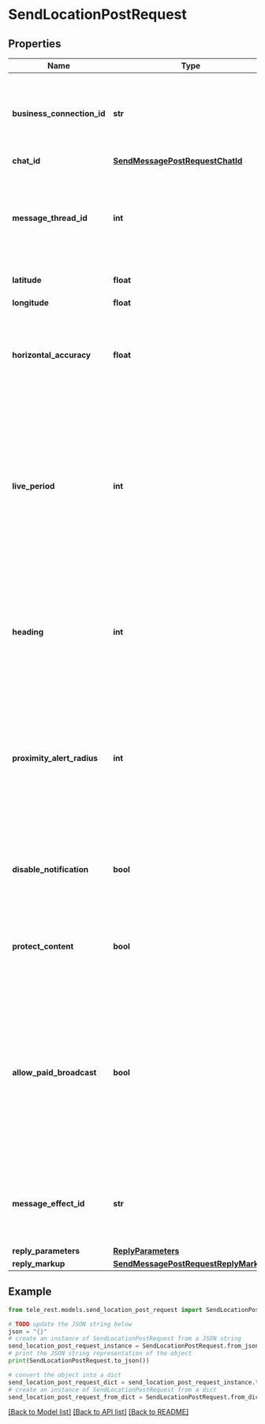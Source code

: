 # SendLocationPostRequest


## Properties

Name | Type | Description | Notes
------------ | ------------- | ------------- | -------------
**business_connection_id** | **str** | Unique identifier of the business connection on behalf of which the message will be sent | [optional] 
**chat_id** | [**SendMessagePostRequestChatId**](SendMessagePostRequestChatId.md) |  | 
**message_thread_id** | **int** | Unique identifier for the target message thread (topic) of the forum; for forum supergroups only | [optional] 
**latitude** | **float** | Latitude of the location | 
**longitude** | **float** | Longitude of the location | 
**horizontal_accuracy** | **float** | The radius of uncertainty for the location, measured in meters; 0-1500 | [optional] 
**live_period** | **int** | Period in seconds during which the location will be updated (see [Live Locations](https://telegram.org/blog/live-locations), should be between 60 and 86400, or 0x7FFFFFFF for live locations that can be edited indefinitely. | [optional] 
**heading** | **int** | For live locations, a direction in which the user is moving, in degrees. Must be between 1 and 360 if specified. | [optional] 
**proximity_alert_radius** | **int** | For live locations, a maximum distance for proximity alerts about approaching another chat member, in meters. Must be between 1 and 100000 if specified. | [optional] 
**disable_notification** | **bool** | Sends the message [silently](https://telegram.org/blog/channels-2-0#silent-messages). Users will receive a notification with no sound. | [optional] 
**protect_content** | **bool** | Protects the contents of the sent message from forwarding and saving | [optional] 
**allow_paid_broadcast** | **bool** | Pass *True* to allow up to 1000 messages per second, ignoring [broadcasting limits](https://core.telegram.org/bots/faq#how-can-i-message-all-of-my-bot-39s-subscribers-at-once) for a fee of 0.1 Telegram Stars per message. The relevant Stars will be withdrawn from the bot&#39;s balance | [optional] 
**message_effect_id** | **str** | Unique identifier of the message effect to be added to the message; for private chats only | [optional] 
**reply_parameters** | [**ReplyParameters**](ReplyParameters.md) |  | [optional] 
**reply_markup** | [**SendMessagePostRequestReplyMarkup**](SendMessagePostRequestReplyMarkup.md) |  | [optional] 

## Example

```python
from tele_rest.models.send_location_post_request import SendLocationPostRequest

# TODO update the JSON string below
json = "{}"
# create an instance of SendLocationPostRequest from a JSON string
send_location_post_request_instance = SendLocationPostRequest.from_json(json)
# print the JSON string representation of the object
print(SendLocationPostRequest.to_json())

# convert the object into a dict
send_location_post_request_dict = send_location_post_request_instance.to_dict()
# create an instance of SendLocationPostRequest from a dict
send_location_post_request_from_dict = SendLocationPostRequest.from_dict(send_location_post_request_dict)
```
[[Back to Model list]](../README.md#documentation-for-models) [[Back to API list]](../README.md#documentation-for-api-endpoints) [[Back to README]](../README.md)


